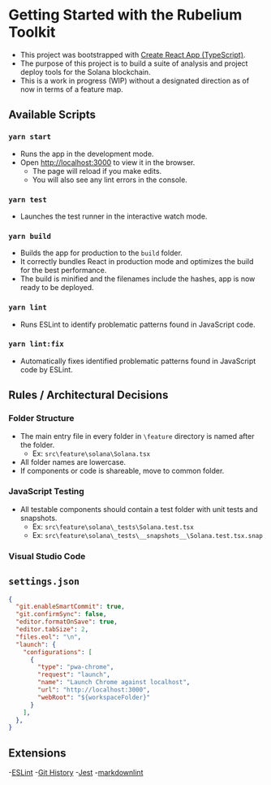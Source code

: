 # Getting Started with the Rubelium Toolkit

- This project was bootstrapped with [Create React App (TypeScript)](https://create-react-app.dev/docs/adding-typescript/).
- The purpose of this project is to build a suite of analysis and project deploy tools for the Solana blockchain.
- This is a work in progress (WIP) without a designated direction as of now in terms of a feature map.

## Available Scripts

### `yarn start`

- Runs the app in the development mode.
- Open [http://localhost:3000](http://localhost:3000) to view it in the browser.
  - The page will reload if you make edits.
  - You will also see any lint errors in the console.

### `yarn test`

- Launches the test runner in the interactive watch mode.

### `yarn build`

- Builds the app for production to the `build` folder.
- It correctly bundles React in production mode and optimizes the build for the best performance.
- The build is minified and the filenames include the hashes, app is now ready to be deployed.

### `yarn lint`

- Runs ESLint to identify problematic patterns found in JavaScript code.

### `yarn lint:fix`

- Automatically fixes identified problematic patterns found in JavaScript code by ESLint.

## Rules / Architectural Decisions

### Folder Structure

- The main entry file in every folder in `\feature` directory is named after the folder.
  - Ex: `src\feature\solana\Solana.tsx`
- All folder names are lowercase.
- If components or code is shareable, move to common folder.

### JavaScript Testing

- All testable components should contain a test folder with unit tests and snapshots.
  - Ex: `src\feature\solana\_tests\Solana.test.tsx`
  - Ex: `src\feature\solana\_tests\__snapshots__\Solana.test.tsx.snap`

### Visual Studio Code

## `settings.json`

```json
{
  "git.enableSmartCommit": true,
  "git.confirmSync": false,
  "editor.formatOnSave": true,
  "editor.tabSize": 2,
  "files.eol": "\n",
  "launch": {
    "configurations": [
      {
        "type": "pwa-chrome",
        "request": "launch",
        "name": "Launch Chrome against localhost",
        "url": "http://localhost:3000",
        "webRoot": "${workspaceFolder}"
      }
    ],
  },
}
```

## Extensions

-[ESLint](https://marketplace.visualstudio.com/items?itemName=dbaeumer.vscode-eslint)
-[Git History](https://marketplace.visualstudio.com/items?itemName=donjayamanne.githistory)
-[Jest](https://marketplace.visualstudio.com/items?itemName=Orta.vscode-jest)
-[markdownlint](https://marketplace.visualstudio.com/items?itemName=DavidAnson.vscode-markdownlint)
